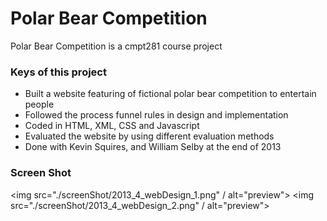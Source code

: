 # Polar Bear Competition
Polar Bear Competition is a cmpt281 course project

### Keys of this project

* Built a website featuring of fictional polar bear competition to entertain people
* Followed the process funnel rules in design and implementation
* Coded in HTML, XML, CSS and Javascript
* Evaluated the website by using different evaluation methods
* Done with Kevin Squires, and William Selby at the end of 2013

### Screen Shot

<img src="./screenShot/2013_4_webDesign_1.png" / alt="preview">
<img src="./screenShot/2013_4_webDesign_2.png" / alt="preview">
